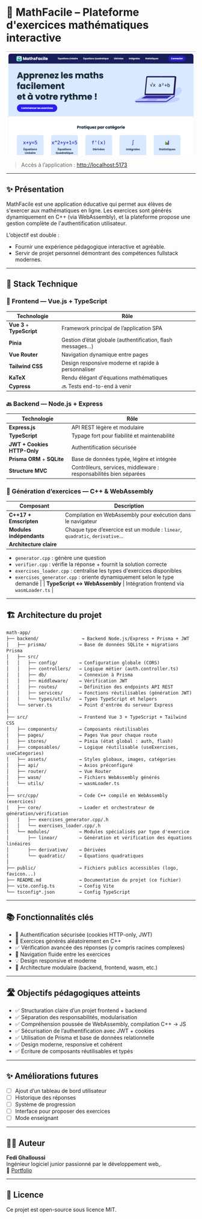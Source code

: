 # 🧮 MathFacile – Plateforme d'exercices mathématiques interactive

![Aperçu du site](./frontend/public/HomePage_MathFacile.png)

> Accès à l’application : [http://localhost:5173](http://localhost:5173)

---

## ✨ Présentation

MathFacile est une application éducative qui permet aux élèves de s'exercer aux mathématiques en ligne. Les exercices sont générés dynamiquement en C++ (via WebAssembly), et la plateforme propose une gestion complète de l'authentification utilisateur.

L’objectif est double :
- Fournir une expérience pédagogique interactive et agréable.
- Servir de projet personnel démontrant des compétences fullstack modernes.

---

## 🧰 Stack Technique

### 🎨 Frontend — Vue.js + TypeScript

| Technologie     | Rôle |
|----------------|------|
| **Vue 3** + **TypeScript** | Framework principal de l’application SPA |
| **Pinia**       | Gestion d’état globale (authentification, flash messages…) |
| **Vue Router**  | Navigation dynamique entre pages |
| **Tailwind CSS**| Design responsive moderne et rapide à personnaliser |
| **KaTeX**       | Rendu élégant d'équations mathématiques |
| **Cypress**     | 🔜 Tests end-to-end à venir |


### 🔙 Backend — Node.js + Express

| Technologie       | Rôle |
|------------------|------|
| **Express.js**    | API REST légère et modulaire |
| **TypeScript**    | Typage fort pour fiabilité et maintenabilité |
| **JWT + Cookies HTTP-Only** | Authentification sécurisée |
| **Prisma ORM** + **SQLite** | Base de données typée, légère et intégrée |
| **Structure MVC** | Contrôleurs, services, middleware : responsabilités bien séparées |


### 🧠 Génération d’exercices — C++ & WebAssembly

| Composant | Description |
|-----------|-------------|
| **C++17 + Emscripten** | Compilation en WebAssembly pour exécution dans le navigateur |
| **Modules indépendants** | Chaque type d’exercice est un module : `linear`, `quadratic`, `derivative`... |
| **Architecture claire** |
- `generator.cpp` : génère une question
- `verifier.cpp` : vérifie la réponse + fournit la solution correcte
- `exercises_loader.cpp` : centralise les types d'exercices disponibles
- `exercises_generator.cpp` : oriente dynamiquement selon le type demandé |
  | **TypeScript ↔ WebAssembly** | Intégration frontend via `wasmLoader.ts` |


---
## 🏗️ Architecture du projet

```
math-app/
├── backend/                → Backend Node.js/Express + Prisma + JWT
│   ├── prisma/            → Base de données SQLite + migrations Prisma
│   ├── src/
│   │   ├── config/        → Configuration globale (CORS)
│   │   ├── controllers/   → Logique métier (auth.controller.ts)
│   │   ├── db/            → Connexion à Prisma
│   │   ├── middleware/    → Vérification JWT
│   │   ├── routes/        → Définition des endpoints API REST
│   │   ├── services/      → Fonctions réutilisables (génération JWT)
│   │   └── types/utils/   → Types TypeScript et helpers
│   └── server.ts          → Point d'entrée du serveur Express
│
├── src/                   → Frontend Vue 3 + TypeScript + Tailwind CSS
│   ├── components/        → Composants réutilisables
│   ├── pages/             → Pages Vue pour chaque route
│   ├── stores/            → Pinia (état global : auth, flash)
│   ├── composables/       → Logique réutilisable (useExercises, useCategories)
│   ├── assets/            → Styles globaux, images, catégories
│   ├── api/               → Axios préconfiguré
│   ├── router/            → Vue Router
│   ├── wasm/              → Fichiers WebAssembly générés
│   └── utils/             → wasmLoader.ts
│
├── src/cpp/               → Code C++ compilé en WebAssembly (exercices)
│   ├── core/              → Loader et orchestrateur de génération/vérification
│   │   ├── exercises_generator.cpp/.h
│   │   └── exercises_loader.cpp/.h
│   └── modules/           → Modules spécialisés par type d'exercice
│       ├── linear/        → Génération et vérification des équations linéaires
│       ├── derivative/    → Dérivées
│       └── quadratic/     → Équations quadratiques
│
├── public/                → Fichiers publics accessibles (logo, favicon...)
├── README.md              → Documentation du projet (ce fichier)
├── vite.config.ts         → Config Vite
└── tsconfig*.json         → Config TypeScript
```
---

## 📚 Fonctionnalités clés

- 🔐 Authentification sécurisée (cookies HTTP-only, JWT)
- 🧠 Exercices générés aléatoirement en C++
- ✅ Vérification avancée des réponses (y compris racines complexes)
- 🎯 Navigation fluide entre les exercices
- 💡 Design responsive et moderne
- 🧩 Architecture modulaire (backend, frontend, wasm, etc.)
---

## 🛣️ Objectifs pédagogiques atteints

- ✅ Structuration claire d’un projet frontend + backend
- ✅ Séparation des responsabilités, modularisation
- ✅ Compréhension poussée de WebAssembly, compilation C++ → JS
- ✅ Sécurisation de l’authentification avec JWT + cookies
- ✅ Utilisation de Prisma et base de données relationnelle
- ✅ Design moderne, responsive et cohérent
- ✅ Écriture de composants réutilisables et typés

---

## ✨ Améliorations futures

- [ ] Ajout d’un tableau de bord utilisateur
- [ ] Historique des réponses
- [ ] Système de progression
- [ ] Interface pour proposer des exercices
- [ ] Mode enseignant

---

## 👨‍💻 Auteur

**Fedi Ghalloussi**  
Ingénieur logiciel junior passionné par le développement web,.  
📎 [Portfolio](https://fedighalloussi.vercel.app)

---

## 🪪 Licence

Ce projet est open-source sous licence MIT.